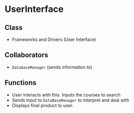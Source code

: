 # UserInterface

## Class
* Frameworks and Drivers (User Interface)

## Collaborators
* `DatabaseManager` (sends information to) 

## Functions
* User interacts with this. Inputs the courses to search
* Sends Input to `DataBaseManager` to interpret and deal with
* Displays final product to user.
